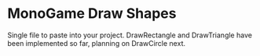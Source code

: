 # MonoGame Draw Shapes

Single file to paste into your project. DrawRectangle and DrawTriangle have been implemented so far, planning on DrawCircle next.
